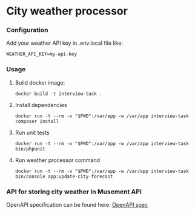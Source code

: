 # City weather processor

### Configuration

Add your weather API key in .env.local file like:

`WEATHER_API_KEY=my-api-key`

### Usage
1. Build docker image:

    `docker build -t interview-task .`

2. Install dependencies
       
    `docker run -t --rm -v "$PWD":/var/app -w /var/app interview-task composer install`
    
3. Run unit tests
    
    `docker run -t --rm -v "$PWD":/var/app -w /var/app interview-task bin/phpunit`

4. Run weather processor command

    `docker run -t --rm -v "$PWD":/var/app -w /var/app interview-task bin/console app:update-city-forecast`

### API for storing city weather in Musement API

OpenAPI specification can be found here: [OpenAPI spec](openapi-spec.yaml)

